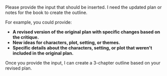 Please provide the input that should be inserted. I need the updated plan or notes for the book to create the outline. 

For example, you could provide:

* **A revised version of the original plan with specific changes based on the critique.**
* **New ideas for characters, plot, setting, or themes.** 
* **Specific details about the characters, setting, or plot that weren't included in the original plan.**

Once you provide the input, I can create a 3-chapter outline based on your revised plan. 
